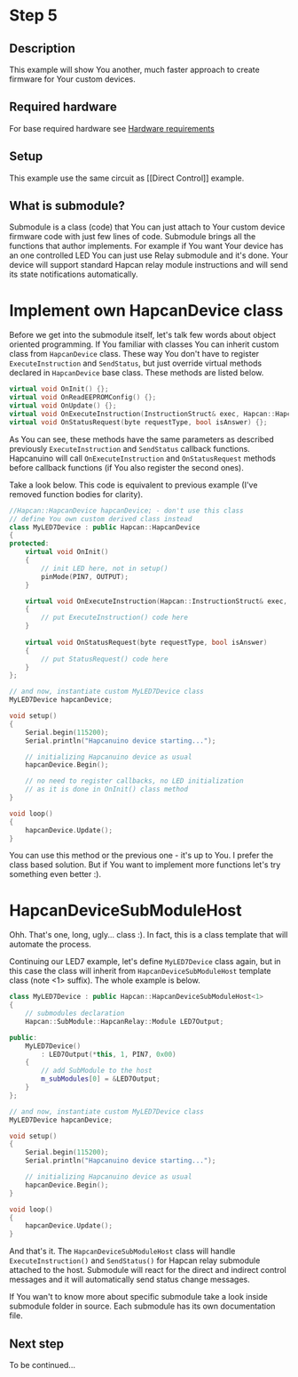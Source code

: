 # Step 5

## Description
This example will show You another, much faster approach to create firmware for Your custom devices.

## Required hardware
For base required hardware see [Hardware requirements](https://github.com/Onixarts/Hapcanuino/wiki/Hardware-requirements)

## Setup
This example use the same circuit as [[Direct Control]] example.

## What is submodule?

Submodule is a class (code) that You can just attach to Your custom device firmware code with just few lines of code. Submodule brings all the functions that author implements. For example if You want Your device has an one controlled LED You can just use Relay submodule and it's done. Your device will support standard Hapcan relay module instructions and will send its state notifications automatically. 

# Implement own HapcanDevice class

Before we get into the submodule itself, let's talk few words about object oriented programming. If You familiar with classes You can inherit custom class from `HapcanDevice` class. These way You don't have to register `ExecuteInstruction` and `SendStatus`, but just override virtual methods declared in `HapcanDevice` base class. These methods are listed below. 

```C++
virtual void OnInit() {};
virtual void OnReadEEPROMConfig() {};
virtual void OnUpdate() {};
virtual void OnExecuteInstruction(InstructionStruct& exec, Hapcan::HapcanMessage& message) {};
virtual void OnStatusRequest(byte requestType, bool isAnswer) {};
```

As You can see, these methods have the same parameters as described previously `ExecuteInstruction` and `SendStatus` callback functions. Hapcanuino will call `OnExecuteInstruction` and `OnStatusRequest` methods before callback functions (if You also register the second ones).

Take a look below. This code is equivalent to previous example (I've removed function bodies for clarity).

```C++
//Hapcan::HapcanDevice hapcanDevice; - don't use this class
// define You own custom derived class instead
class MyLED7Device : public Hapcan::HapcanDevice
{
protected:
    virtual void OnInit()
    {
        // init LED here, not in setup()
        pinMode(PIN7, OUTPUT);
    }

    virtual void OnExecuteInstruction(Hapcan::InstructionStruct& exec, Hapcan::HapcanMessage& message)
    {
        // put ExecuteInstruction() code here
    }
    
    virtual void OnStatusRequest(byte requestType, bool isAnswer)
    {
        // put StatusRequest() code here
    }
};

// and now, instantiate custom MyLED7Device class
MyLED7Device hapcanDevice;

void setup()
{
    Serial.begin(115200);
    Serial.println("Hapcanuino device starting...");

    // initializing Hapcanuino device as usual
    hapcanDevice.Begin();

    // no need to register callbacks, no LED initialization
    // as it is done in OnInit() class method
}

void loop()
{
    hapcanDevice.Update();
}
```
You can use this method or the previous one - it's up to You. I prefer the class based solution. But if You want to implement more functions let's try something even better :).

# HapcanDeviceSubModuleHost

Ohh. That's one, long, ugly... class :). In fact, this is a class template that will automate the process.

Continuing our LED7 example, let's define `MyLED7Device` class again, but in this case the class will inherit from `HapcanDeviceSubModuleHost` template class (note <1> suffix). The whole example is below.

```C++
class MyLED7Device : public Hapcan::HapcanDeviceSubModuleHost<1>
{
    // submodules declaration
    Hapcan::SubModule::HapcanRelay::Module LED7Output;

public:
    MyLED7Device()
    	: LED7Output(*this, 1, PIN7, 0x00)
    {   
        // add SubModule to the host
        m_subModules[0] = &LED7Output;
    }
};

// and now, instantiate custom MyLED7Device class
MyLED7Device hapcanDevice;

void setup()
{
    Serial.begin(115200);
    Serial.println("Hapcanuino device starting...");

    // initializing Hapcanuino device as usual
    hapcanDevice.Begin();
}

void loop()
{
    hapcanDevice.Update();
}

```

And that's it. The `HapcanDeviceSubModuleHost` class will handle `ExecuteInstruction()` and `SendStatus()` for Hapcan relay submodule attached to the host. Submodule will react for the direct and indirect control messages and it will automatically send status change messages.

If You wan't to know more about specific submodule take a look inside submodule folder in source. Each submodule has its own documentation file.

## Next step

To be continued...